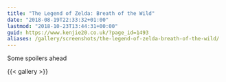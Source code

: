 ```yaml
---
title: "The Legend of Zelda: Breath of the Wild"
date: "2018-08-19T22:33:32+01:00"
lastmod: "2018-10-23T13:44:31+00:00"
guid: https://www.kenjie20.co.uk/?page_id=1493
aliases: /gallery/screenshots/the-legend-of-zelda-breath-of-the-wild/
---
```


Some spoilers ahead

{{< gallery >}}
